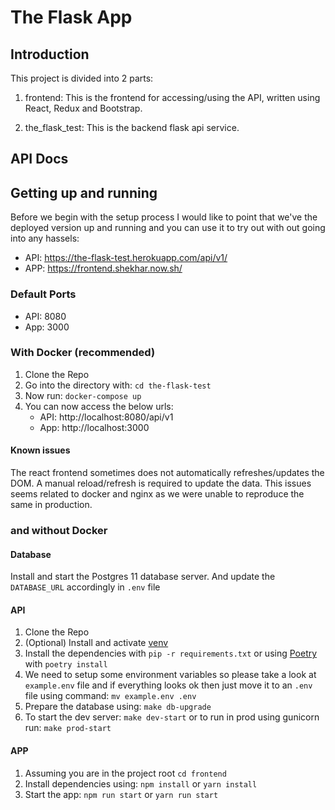 # The Flask App

## Introduction

This project is divided into 2 parts:

1. frontend: This is the frontend for accessing/using the API, written using React, Redux and Bootstrap.

2. the_flask_test: This is the backend flask api service.

## API Docs

## Getting up and running

Before we begin with the setup process I would like to point that we've the deployed version up and running and you can use it to try out with out going into any hassels:

- API: https://the-flask-test.herokuapp.com/api/v1/
- APP: https://frontend.shekhar.now.sh/

### Default Ports

- API: 8080
- App: 3000

### With Docker (recommended)

1. Clone the Repo
2. Go into the directory with: `cd the-flask-test`
3. Now run: `docker-compose up`
4. You can now access the below urls:
    - API: http://localhost:8080/api/v1
    - App: http://localhost:3000

#### Known issues

The react frontend sometimes does not automatically refreshes/updates the DOM. A manual reload/refresh is required to update the data. This issues seems related to docker
and nginx as we were unable to reproduce the same in production.

### and without Docker

#### Database

Install and start the Postgres 11 database server.
And update the `DATABASE_URL` accordingly in `.env` file

#### API

1. Clone the Repo
2. (Optional) Install and activate [venv](https://virtualenv.pypa.io/en/latest/installation.html)
3. Install the dependencies with `pip -r requirements.txt` or using [Poetry](https://python-poetry.org/) with `poetry install`
4. We need to setup some environment variables so please take a look at `example.env` file and if everything looks ok then just move it to an `.env` file using command: `mv example.env .env`
5. Prepare the database using: `make db-upgrade`
6. To start the dev server: `make dev-start` or to run in prod using gunicorn run: `make prod-start`

#### APP

1. Assuming you are in the project root `cd frontend`
2. Install dependencies using: `npm install` or `yarn install`
3. Start the app: `npm run start` or `yarn run start`
